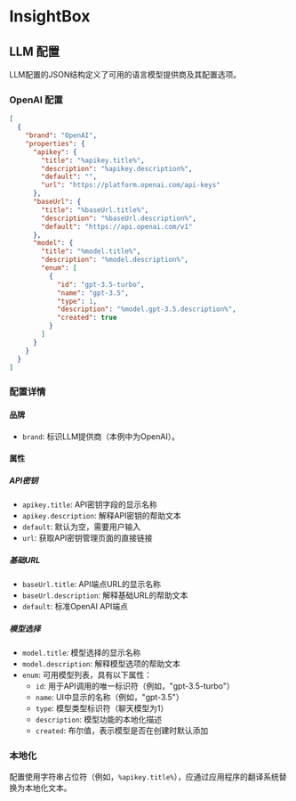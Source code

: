 # InsightBox

## LLM 配置

LLM配置的JSON结构定义了可用的语言模型提供商及其配置选项。

### OpenAI 配置

```json
[
  {
    "brand": "OpenAI",
    "properties": {
      "apikey": {
        "title": "%apikey.title%",
        "description": "%apikey.description%",
        "default": "",
        "url": "https://platform.openai.com/api-keys"
      },
      "baseUrl": {
        "title": "%baseUrl.title%",
        "description": "%baseUrl.description%",
        "default": "https://api.openai.com/v1"
      },
      "model": {
        "title": "%model.title%",
        "description": "%model.description%",
        "enum": [
          {
            "id": "gpt-3.5-turbo",
            "name": "gpt-3.5",
            "type": 1,
            "description": "%model.gpt-3.5.description%",
            "created": true
          }
        ]
      }
    }
  }
]
```

### 配置详情

#### 品牌

- `brand`: 标识LLM提供商（本例中为OpenAI）。

#### 属性

##### API密钥

- `apikey.title`: API密钥字段的显示名称
- `apikey.description`: 解释API密钥的帮助文本
- `default`: 默认为空，需要用户输入
- `url`: 获取API密钥管理页面的直接链接

##### 基础URL

- `baseUrl.title`: API端点URL的显示名称
- `baseUrl.description`: 解释基础URL的帮助文本
- `default`: 标准OpenAI API端点

##### 模型选择

- `model.title`: 模型选择的显示名称
- `model.description`: 解释模型选项的帮助文本
- `enum`: 可用模型列表，具有以下属性：
    - `id`: 用于API调用的唯一标识符（例如，"gpt-3.5-turbo"）
    - `name`: UI中显示的名称（例如，"gpt-3.5"）
    - `type`: 模型类型标识符（聊天模型为1）
    - `description`: 模型功能的本地化描述
    - `created`: 布尔值，表示模型是否在创建时默认添加

### 本地化

配置使用字符串占位符（例如，`%apikey.title%`），应通过应用程序的翻译系统替换为本地化文本。
